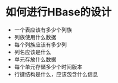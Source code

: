 # 如何进行HBase的设计

- 一个表应该有多少个列族
- 列族使用什么数据
- 每个列族应该有多少列
- 列名应该是什么
- 单元存放什么数据
- 每个单元存储多少个时间版本
- 行键结构是什么，应该包含什么信息